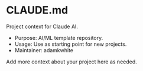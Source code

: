 # CLAUDE.md

Project context for Claude AI.

- Purpose: AI/ML template repository.
- Usage: Use as starting point for new projects.
- Maintainer: adamkwhite

Add more context about your project here as needed.